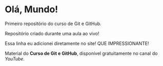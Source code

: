 # Olá, Mundo!
 Primeiro repositório do curso de Git e GitHub.

Repositório criado durante uma aula ao vivo!

Essa linha eu adicionei diretamente no site! QUE IMPRESSIONANTE!

Material do **Curso de Git e GitHub**, disponível gratuitamente no canal do *YouTube*.
